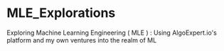 # MLE_Explorations
Exploring Machine Learning Engineering ( MLE ) : Using AlgoExpert.io's platform and my own ventures into the realm of ML
